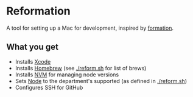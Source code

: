 # Reformation

A tool for setting up a Mac for development, inspired by [formation](https://github.com/minamarkham/formation).

## What you get

- Installs [Xcode](https://developer.apple.com/xcode/)
- Installs [Homebrew](https://brew.sh/) (see [./reform.sh](./reform.sh) for list of brews)
- Installs [NVM](https://github.com/nvm-sh/nvm) for managing node versions
- Sets [Node](https://nodejs.org/en/) to the department's supported (as defined in [./reform.sh](./reform.sh))
- Configures SSH for GitHub
